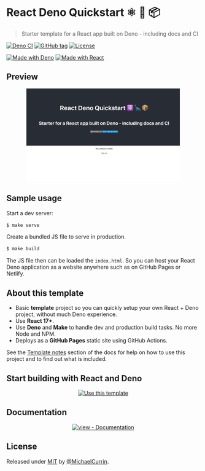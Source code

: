 # React Deno Quickstart ⚛️ 🦕 📦
> Starter template for a React app built on Deno - including docs and CI

[![Deno CI](https://github.com/MichaelCurrin/react-deno-quickstart/workflows/Deno%20CI/badge.svg)](https://github.com/MichaelCurrin/react-deno-quickstart/actions?query=workflow:"Deno+CI" "GitHub Actions CI")
[![GitHub tag](https://img.shields.io/github/tag/MichaelCurrin/react-deno-quickstart?include_prereleases=&sort=semver)](https://github.com/MichaelCurrin/react-deno-quickstart/releases/)
[![License](https://img.shields.io/badge/License-MIT-blue)](#license)

[![Made with Deno](https://img.shields.io/badge/Deno->=1.7-blue?logo=deno&logoColor=white)](https://deno.land)
[![Made with React](https://img.shields.io/badge/React-17-blue?logo=react&logoColor=white)](https://www.npmjs.com/package/react)


## Preview

<div align="center">
    <a href="https://michaelcurrin.github.io/react-deno-quickstart/">
        <img src="/sample.png" alt="Sample screenshot" title="Sample screenshot" width="400" />
    </a>
</div>


## Sample usage

Start a dev server:

```sh
$ make serve
```

Create a bundled JS file to serve in production.

```sh
$ make build
```

The JS file then can be loaded the `index.html`. So you can host your React Deno application as a website anywhere such as on GitHub Pages or Netlify.


## About this template

- Basic **template** project so you can quickly setup your own React + Deno project, without much Deno experience.
- Use **React 17+**.
- Use **Deno** and **Make** to handle dev and production build tasks. No more Node and NPM.
- Deploys as a **GitHub Pages** static site using GitHub Actions.

See the [Template notes](/docs/template-notes/) section of the docs for help on how to use this project and to find out what is included.


## Start building with React and Deno

<div align="center">

[![Use this template](https://img.shields.io/badge/Generate-Use_this_template-2ea44f?style=for-the-badge)](https://github.com/MichaelCurrin/react-deno-quickstart/generate)

</div>


## Documentation

<div align="center">

[![view - Documentation](https://img.shields.io/badge/view-Documentation-blue?style=for-the-badge)](/docs/)

</div>


## License

Released under [MIT](/LICENSE) by [@MichaelCurrin](https://github.com/MichaelCurrin).
